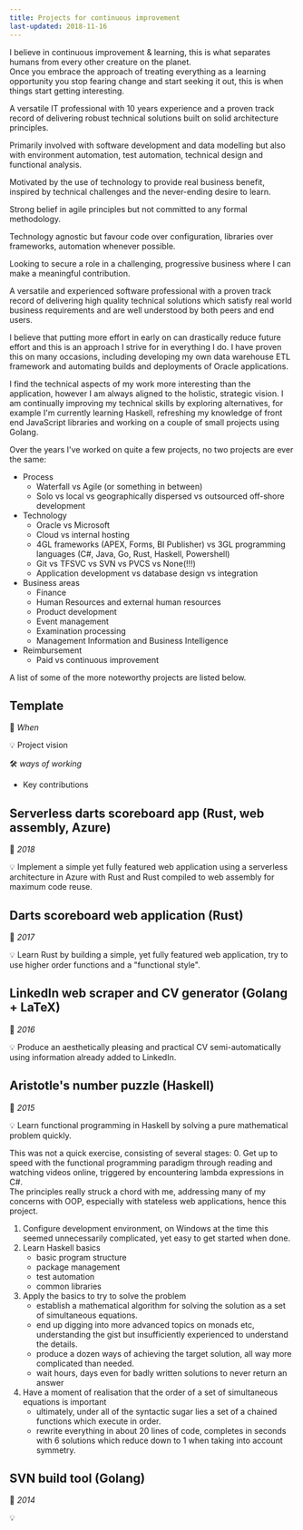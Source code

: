 ```yaml
---
title: Projects for continuous improvement
last-updated: 2018-11-16
---
```


I believe in continuous improvement & learning, this is what separates humans from every other creature on the planet.  
Once you embrace the approach of treating everything as a learning opportunity you stop fearing change and start seeking it out, this is when things start getting interesting.  





A versatile IT professional with 10 years experience and a proven track record of delivering robust technical solutions built on solid architecture principles.  

Primarily involved with software development and data modelling but also with environment automation, test automation, technical design and functional analysis.  

Motivated by the use of technology to provide real business benefit, inspired by technical challenges and the never-ending desire to learn.  

Strong belief in agile principles but not committed to any formal methodology.  

Technology agnostic but favour code over configuration, libraries over frameworks, automation whenever possible.  

Looking to secure a role in a challenging, progressive business where I can make a meaningful contribution.  




A versatile and experienced software professional with a proven track record of delivering high quality technical solutions which satisfy real world business requirements and are well understood by both peers and end users.

I believe that putting more effort in early on can drastically reduce future effort and this is an approach I strive for in everything I do.  I have proven this on many occasions, including developing my own data warehouse ETL framework and automating builds and deployments of Oracle applications.

I find the technical aspects of my work more interesting than the application, however I am always aligned to the holistic, strategic vision.  I am continually improving my technical skills by exploring alternatives, for example I'm currently learning Haskell, refreshing my knowledge of front end JavaScript libraries and working on a couple of small projects using Golang.

Over the years I've worked on quite a few projects, no two projects are ever the same:
* Process
    * Waterfall vs Agile (or something in between)
    * Solo vs local vs geographically dispersed vs outsourced off-shore development
* Technology
    * Oracle vs Microsoft
    * Cloud vs internal hosting
    * 4GL frameworks (APEX, Forms, BI Publisher) vs 3GL programming languages (C#, Java, Go, Rust, Haskell, Powershell)
    * Git vs TFSVC vs SVN vs PVCS vs None(!!!)
    * Application development vs database design vs integration
* Business areas
    * Finance
    * Human Resources and external human resources
    * Product development
    * Event management
    * Examination processing
    * Management Information and Business Intelligence
* Reimbursement
    * Paid vs continuous improvement  
  

A list of some of the more noteworthy projects are listed below.  



## Template
📆 *When* 

💡 Project vision  <!--  &#x1f4a1; &#128161; https://www.projecttimes.com/articles/how-to-write-a-project-vision-statement.html -->  

🛠 *ways of working* <!--  &#128736; -->  
* Key contributions


## Serverless darts scoreboard app (Rust, web assembly, Azure)
📆 *2018*  

💡 Implement a simple yet fully featured web application using a serverless architecture in Azure with Rust and Rust compiled to web assembly for maximum code reuse.  



## Darts scoreboard web application (Rust)
📆 *2017*  

💡 Learn Rust by building a simple, yet fully featured web application, try to use higher order functions and a "functional style".  




## LinkedIn web scraper and CV generator (Golang + LaTeX)
📆 *2016*  

💡 Produce an aesthetically pleasing and practical CV semi-automatically using information already added to LinkedIn.  




## Aristotle's number puzzle (Haskell)
📆 *2015*

💡 Learn functional programming in Haskell by solving a pure mathematical problem quickly.  

This was not a quick exercise, consisting of several stages:
0. Get up to speed with the functional programming paradigm through reading and watching videos online, triggered by encountering lambda expressions in C#.  
   The principles really struck a chord with me, addressing many of my concerns with OOP, especially with stateless web applications, hence this project.
1. Configure development environment, on Windows at the time this seemed unnecessarily complicated, yet easy to get started when done.
2. Learn Haskell basics
    * basic program structure
    * package management
    * test automation
    * common libraries
3. Apply the basics to try to solve the problem
    * establish a mathematical algorithm for solving the solution as a set of simultaneous equations.
    * end up digging into more advanced topics on monads etc, understanding the gist but insufficiently experienced to understand the details.
    * produce a dozen ways of achieving the target solution, all way more complicated than needed.
    * wait hours, days even for badly written solutions to never return an answer
4. Have a moment of realisation that the order of a set of simultaneous equations is important
    * ultimately, under all of the syntactic sugar lies a set of a chained functions which execute in order.
    * rewrite everything in about 20 lines of code, completes in seconds with 6 solutions which reduce down to 1 when taking into account symmetry.  


## SVN build tool (Golang)
📆 *2014*  

💡 
